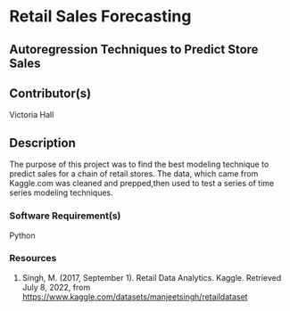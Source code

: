 # Retail Sales Forecasting 
## Autoregression Techniques to Predict Store Sales

## Contributor(s)
Victoria Hall

## Description
The purpose of this project was to find the best modeling technique to predict sales for a chain of retail stores. The data, which came from Kaggle.com
was cleaned and prepped,then used to test a series of time series modeling techniques.

### Software Requirement(s)
Python

### Resources
1. Singh, M. (2017, September 1). Retail Data Analytics. Kaggle. Retrieved July 8, 2022, from https://www.kaggle.com/datasets/manjeetsingh/retaildataset
